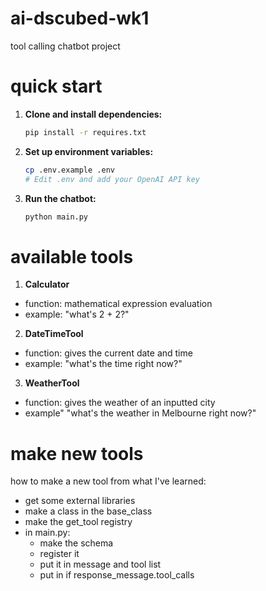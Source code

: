 # ai-dscubed-wk1
tool calling chatbot project

# quick start

1. **Clone and install dependencies:**
   ```bash
   pip install -r requires.txt
   ```

2. **Set up environment variables:**
   ```bash
   cp .env.example .env
   # Edit .env and add your OpenAI API key
   ```

3. **Run the chatbot:**
   ```bash
   python main.py
   ```
# available tools

1. **Calculator**
- function: mathematical expression evaluation
- example: "what's 2 + 2?"

2. **DateTimeTool**
- function: gives the current date and time
- example: "what's the time right now?"

3. **WeatherTool**
- function: gives the weather of an inputted city
- example" "what's the weather in Melbourne right now?"

# make new tools
how to make a new tool from what I've learned:
- get some external libraries 
- make a class in the base_class 
- make the get_tool registry
- in main.py:
    - make the schema
    - register it 
    - put it in message and tool list
    - put in if response_message.tool_calls
